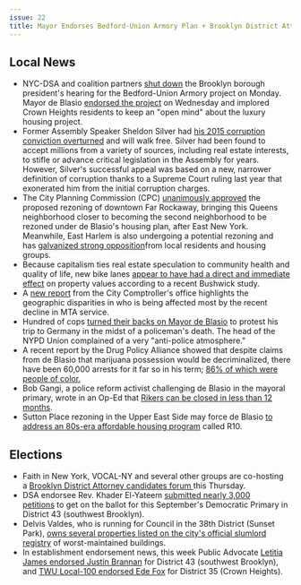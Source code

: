 ```yaml
---
issue: 22
title: Mayor Endorses Bedford-Union Armory Plan + Brooklyn District Attorney Forum this Thursday
---
```


## Local News
* NYC-DSA and coalition partners [shut down](https://www.dnainfo.com/new-york/20170711/downtown-brooklyn/pfizer-bedford-union-armory-development-hearing-shut-down-protests) the Brooklyn borough president's hearing for the Bedford-Union Armory project on Monday. Mayor de Blasio [endorsed the project](https://ny.curbed.com/2017/7/13/15966632/crown-heights-armory-de-blasio-support) on Wednesday and implored Crown Heights residents to keep an "open mind" about the luxury housing project.  
* Former Assembly Speaker Sheldon Silver had [his 2015 corruption conviction overturned](https://www.nytimes.com/2017/07/13/nyregion/sheldon-silvers-conviction-is-overturned.html) and will walk free. Silver had been found to accept millions from a variety of sources, including real estate interests, to stifle or advance critical legislation in the Assembly for years. However, Silver's successful appeal was based on a new, narrower definition of corruption thanks to a Supreme Court ruling last year that exonerated him from the initial corruption charges.
* The City Planning Commission (CPC) [unanimously approved](http://citylimits.org/2017/07/10/far-rockaway-rezoning-sails-through-city-planning-commission/) the proposed rezoning of downtown Far Rockaway, bringing this Queens neighborhood closer to becoming the second neighborhood to be rezoned under de Blasio's housing plan, after East New York. Meanwhile, East Harlem is also undergoing a potential rezoning and has [galvanized strong opposition](http://citylimits.org/2017/07/14/east-harlem-rezoning-hearing-residents-beg-brewer-to-vote-no/)from local residents and housing groups.
* Because capitalism ties real estate speculation to community health and quality of life, new bike lanes [appear to have had a direct and immediate effect](https://www.dnainfo.com/new-york/20170713/bushwick/bike-lane-property-bushwick-gentrification-lane-bikes-rent-sales-price) on property values according to a recent Bushwick study.
* A [new report](http://comptroller.nyc.gov/reports/the-human-cost-of-subway-delays-a-survey-of-new-york-city-riders/) from the City Comptroller's office highlights the geographic disparities in who is being affected most by the recent decline in MTA service.
* Hundred of cops [turned their backs on Mayor de Blasio](http://thehill.com/blogs/blog-briefing-room/news/341541-hundreds-of-nypd-cops-turn-backs-to-de-blasio-in-protest-at) to protest his trip to Germany in the midst of a policeman's death. The head of the NYPD Union complained of a very "anti-police atmosphere."
* A recent report by the Drug Policy Alliance showed that despite claims from de Blasio that marijuana possession would be decriminalized, there have been 60,000 arrests for it far so in his term; [86% of which were people of color.](http://www.nydailynews.com/new-york/cops-busted-60-000-pot-de-blasio-years-article-1.3318638)
* Bob Gangi, a police reform activist challenging de Blasio in the mayoral primary, wrote in an Op-Ed that [Rikers can be closed in less than 12 months](http://www.nydailynews.com/opinion/rikers-close-year-article-1.3318440).​
* Sutton Place rezoning in the Upper East Side may force de Blasio [to address an 80s-era affordable housing program](http://www.amny.com/real-estate/sutton-place-rezoning-plan-may-force-de-blasio-to-address-affordable-housing-program-1.13795409) called R10.  

## Elections
* Faith in New York, VOCAL-NY and several other groups are co-hosting a [Brooklyn District Attorney candidates forum ](https://www.facebook.com/events/1290410854402316/)this Thursday.
* DSA endorsee Rev. Khader El-Yateem [submitted nearly 3,000 petitions](http://www.brooklyneagle.com/articles/2017/7/10/el-yateem-will-file-2850-petition-signatures-get-ballot) to get on the ballot for this September's Democratic Primary in District 43 (southwest Brooklyn).
* Delvis Valdes, who is running for Council in the 38th District (Sunset Park), [owns several properties listed on the city's official slumlord registry](http://www.brooklyndaily.com/stories/2017/28/br-council-candidate-valdes-bad-landlord-2017-07-14-bk.html) of worst-maintained buildings.
* In establishment endorsement news, this week Public Advocate [Letitia James endorsed Justin Brannan](http://www.brooklyneagle.com/articles/2017/7/14/james-endorses-brannan-bay-ridge%E2%80%99s-council-seat) for District 43 (southwest Brooklyn), and [TWU Local-100 endorsed Ede Fox](https://www.brooklyneagle.com/articles/2017/7/11/ede-fox-hopes-twu-support-drives-her-primary-win) for District 35 (Crown Heights).  

